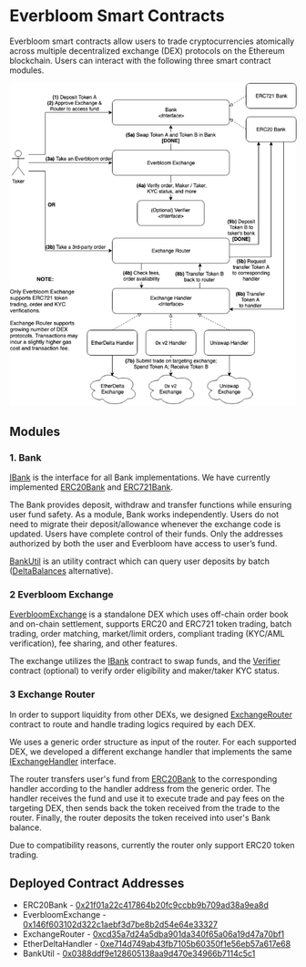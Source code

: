 # Everbloom Smart Contracts

Everbloom smart contracts allow users to trade cryptocurrencies atomically across multiple decentralized exchange (DEX) protocols on the Ethereum blockchain. Users can interact with the following three smart contract modules.

![Totle Smart Contract Architecture](EverbloomDiagram.png)

## Modules

### 1. Bank
[IBank](bank/IBank.sol) is the interface for all Bank implementations. We have currently implemented [ERC20Bank](bank/ERC20Bank.sol) and [ERC721Bank](bank/ERC721Bank.sol).

The Bank provides deposit, withdraw and transfer functions while ensuring user fund safety. As a module, Bank works independently. Users do not need to migrate their deposit/allowance whenever the exchange code is updated. Users have complete control of their funds. Only the addresses authorized by both the user and Everbloom have access to user’s fund.

[BankUtil](bank/BankUtil.sol) is an utility contract which can query user deposits by batch ([DeltaBalances](https://deltabalances.github.io/) alternative).

### 2 Everbloom Exchange
[EverbloomExchange](EverbloomExchange.sol) is a standalone DEX which uses off-chain order book and on-chain settlement, supports ERC20 and ERC721 token trading, batch trading, order matching, market/limit orders, compliant trading (KYC/AML verification), fee sharing, and other features.

The exchange utilizes the [IBank](bank/IBank.sol) contract to swap funds, and the [Verifier](verifier/Verifier.sol) contract (optional) to verify order eligibility and maker/taker KYC status.

### 3 Exchange Router
In order to support liquidity from other DEXs, we designed [ExchangeRouter](router/ExchangeRouter.sol) contract to route and handle trading logics required by each DEX.

We uses a generic order structure as input of the router. For each supported DEX, we developed a different exchange handler that implements the same [IExchangeHandler](router/IExchangeHandler.sol) interface.

The router transfers user's fund from [ERC20Bank](bank/ERC20Bank.sol) to the corresponding handler according to the handler address from the generic order. The handler receives the fund and use it to execute trade and pay fees on the targeting DEX, then sends back the token received from the trade to the router. Finally, the router deposits the token received into user's Bank balance.

Due to compatibility reasons, currently the router only support ERC20 token trading.

## Deployed Contract Addresses
- ERC20Bank - [0x21f01a22c417864b20fc9ccbb9b709ad38a9ea8d](https://etherscan.io/address/0x21f01a22c417864b20fc9ccbb9b709ad38a9ea8d)
- EverbloomExchange - [0x146f603102d322c1aebf3d7be8b2d54e64e33327](https://etherscan.io/address/0x146f603102d322c1aebf3d7be8b2d54e64e33327)
- ExchangeRouter - [0xcd35a7d24a5dba901da340f65a06a19d47a70bf1](https://etherscan.io/address/0xcd35a7d24a5dba901da340f65a06a19d47a70bf1)
- EtherDeltaHandler - [0xe714d749ab43fb7105b60350f1e56eb57a617e68](https://etherscan.io/address/0xe714d749ab43fb7105b60350f1e56eb57a617e68)
- BankUtil - [0x0388ddf9e128605138aa9d470e34966b7114c5c1](https://etherscan.io/address/0x0388ddf9e128605138aa9d470e34966b7114c5c1)